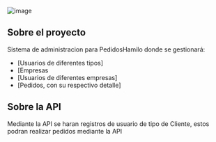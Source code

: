 ![image](https://github.com/Caat126/StartedOrderApp---BackEnd/assets/167100354/138473ca-3b77-4679-aaf5-3455c2e58118)

## Sobre el proyecto

Sistema de administracion para PedidosHamilo donde se gestionará:

- [Usuarios de diferentes tipos]
- [Empresas
- [Usuarios de diferentes empresas]
- [Pedidos, con su respectivo detalle]

## Sobre la API

Mediante la API se haran registros de usuario de tipo de Cliente, estos podran realizar pedidos mediante la API



